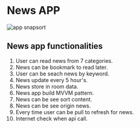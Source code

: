 # News APP

![app snapsort](./snapsort/app_snapsort.png)

## News app functionalities 
1. User can read news from 7 categories.
1. News can be bookmark to read later.
1. User can be seach news by keyword.
1. News update every 5 hour's.
1. News store in room data.
1. News app build MVVM pattern.
1. News can be see sort content. 
1. News can be see origin news.
1. Every time user can be pull to refresh for news.
1. Internet check when api call.
